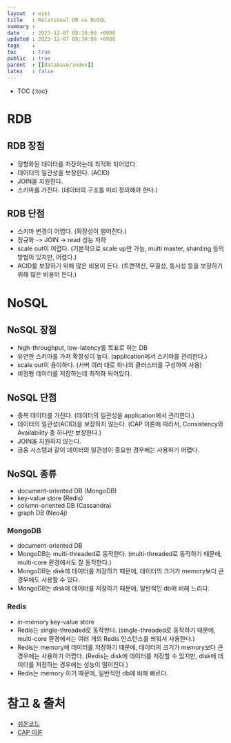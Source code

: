 ```yaml
---
layout  : wiki
title   : Relational DB vs NoSQL
summary : 
date    : 2023-12-07 08:30:00 +0900
updated : 2023-12-07 08:30:00 +0900
tags    : 
toc     : true
public  : true
parent  : [[database/index]]
latex   : false
---
```

* TOC
{:toc}

# RDB 

## RDB 장점
- 정형화된 데이터를 저장하는데 최적화 되어있다.
- 데이터의 일관성을 보장한다. (ACID)
- JOIN을 지원한다.
- 스키마를 가진다. (데이터의 구조를 미리 정의해야 한다.)

## RDB 단점
- 스키마 변경이 어렵다. (확장성이 떨어진다.)
- 정규화 -> JOIN -> read 성능 저하 
- scale out이 어렵다. (기본적으로 scale up만 가능, multi master, sharding 등의 방법이 있지만, 어렵다.)
- ACID를 보장하기 위해 많은 비용이 든다. (트랜잭션, 무결성, 동시성 등을 보장하기 위해 많은 비용이 든다.)


# NoSQL
## NoSQL 장점
- high-throughput, low-latency를 목표로 하는 DB
- 유연한 스키마를 가져 확장성이 높다. (application에서 스키마를 관리한다.)
- scale out이 용이하다. (서버 여러 대로 하나의 클러스터를 구성하여 사용)
- 비정형 데이터를 저장하는데 최적화 되어있다.

## NoSQL 단점
- 중복 데이터를 가진다. (데이터의 일관성을 application에서 관리한다.)
- 데이터의 일관성(ACID)을 보장하지 않는다. (CAP 이론에 따라서, Consistency와 Availability 중 하나만 보장한다.)
- JOIN을 지원하지 않는다.
- 금융 시스템과 같이 데이터의 일관성이 중요한 경우에는 사용하기 어렵다.

## NoSQL 종류
- document-oriented DB (MongoDB)
- key-value store (Redis)
- column-oriented DB (Cassandra)
- graph DB (Neo4j)

### MongoDB
- document-oriented DB
- MongoDB는 multi-threaded로 동작한다. (multi-threaded로 동작하기 때문에, multi-core 환경에서도 잘 동작한다.)
- MongoDB는 disk에 데이터를 저장하기 때문에, 데이터의 크기가 memory보다 큰 경우에도 사용할 수 있다.
- MongoDB는 disk에 데이터를 저장하기 때문에, 일반적인 db에 비해 느리다.

### Redis
- in-memory key-value store
- Redis는 single-threaded로 동작한다. (single-threaded로 동작하기 때문에, multi-core 환경에서는 여러 개의 Redis 인스턴스를 띄워서 사용한다.)
- Redis는 memory에 데이터를 저장하기 때문에, 데이터의 크기가 memory보다 큰 경우에는 사용하기 어렵다. (Redis는 disk에 데이터를 저장할 수 있지만, disk에 데이터를 저장하는 경우에는 성능이 떨어진다.)
- Redis는 memory 이기 때문에, 일반적인 db에 비해 빠르다.


# 참고 & 출처
- [쉬운코드](https://www.youtube.com/@ez./playlists)
- [CAP 이론](https://onduway.tistory.com/106)
